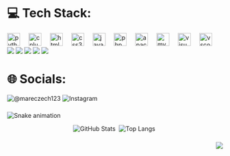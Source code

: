 ###
# 💻 Tech Stack:
<div align="left">
  <img src="https://cdn.jsdelivr.net/gh/devicons/devicon/icons/python/python-original.svg" height="30" alt="python logo"  />
  <img width="12" />
  <img src="https://cdn.jsdelivr.net/gh/devicons/devicon/icons/cplusplus/cplusplus-original.svg" height="30" alt="cplusplus logo"  />
  <img width="12" />
  <img src="https://cdn.jsdelivr.net/gh/devicons/devicon/icons/html5/html5-original.svg" height="30" alt="html5 logo"  />
  <img width="12" />
  <img src="https://cdn.jsdelivr.net/gh/devicons/devicon/icons/css3/css3-original.svg" height="30" alt="css3 logo"  />
  <img width="12" />
  <img src="https://cdn.jsdelivr.net/gh/devicons/devicon/icons/javascript/javascript-original.svg" height="30" alt="javascript logo"  />
  <img width="12" />
  <img src="https://cdn.jsdelivr.net/gh/devicons/devicon/icons/php/php-original.svg" height="30" alt="php logo"  />
  <img width="12" />
  <img src="https://cdn.jsdelivr.net/gh/devicons/devicon/icons/apache/apache-original.svg" height="30" alt="apache logo"  />
  <img width="12" />
  <img src="https://cdn.jsdelivr.net/gh/devicons/devicon/icons/mysql/mysql-original.svg" height="30" alt="mysql logo"  />
  <img width="12" />
  <img src="https://cdn.jsdelivr.net/gh/devicons/devicon/icons/visualstudio/visualstudio-plain.svg" height="30" alt="visualstudio logo"  />
  <img width="12" />
  <img src="https://cdn.jsdelivr.net/gh/devicons/devicon/icons/vscode/vscode-original.svg" height="30" alt="vscode logo"  />
  <br>
  <img src='https://img.shields.io/badge/AMD-%23000000.svg?style=for-the-badge&logo=amd&logoColor=white'></img>
  <img src='https://img.shields.io/badge/nVIDIA-%2376B900.svg?style=for-the-badge&logo=nVIDIA&logoColor=white'></img>
  <a href="https://r6.tracker.network/r6siege/profile/ubi/Mareczech123/overview"><img src="https://img.shields.io/badge/Ubisoft-%23F5F5F5.svg?style=for-the-badge&logo=Ubisoft&logoColor=black"></img></a>
  <a href="https://steamcommunity.com/id/Mareczech123/"><img src="https://img.shields.io/badge/steam-%23000000.svg?style=for-the-badge&logo=steam&logoColor=white"></img></a>
  <a href="https://tracker.gg/valorant/profile/riot/Mareczech%23GNAG/overview"><img src="https://img.shields.io/badge/riotgames-D32936.svg?style=for-the-badge&logo=riotgames&logoColor=white"></img></a>
</div>

###

# 🌐 Socials:
![@mareczech123](https://img.shields.io/badge/Discord-%237289DA.svg?logo=discord&logoColor=white)
![Instagram](https://img.shields.io/badge/Instagram-%23E4405F.svg?logo=Instagram&logoColor=white)

###

<img src="https://raw.githubusercontent.com/Mareczech321/Mareczech321/output/snake.svg" alt="Snake animation" />

<div align="center">

<img src="https://github-readme-stats.vercel.app/api?username=Mareczech321&theme=shadow_red&hide_border=false&include_all_commits=true&count_private=true" alt="GitHub Stats"/>&nbsp;
<img src="https://github-readme-stats.vercel.app/api/top-langs/?username=Mareczech321&theme=shadow_red&hide_border=false&include_all_commits=true&count_private=true&layout=compact" alt="Top Langs"/>&nbsp;

</div>

###

<div align="right">
  <img src="https://visitor-badge.laobi.icu/badge?page_id=Mareczech321.Mareczech321&"  />
</div>
